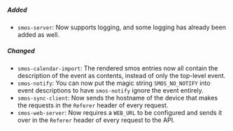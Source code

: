 ##### Added

* `smos-server`: Now supports logging, and some logging has already been added as well.

##### Changed

* `smos-calendar-import`: The rendered smos entries now all contain the description of the event as contents, instead of only the top-level event.
* `smos-notify`: You can now put the magic string `SMOS_NO_NOTIFY` into event descriptions to have `smos-notify` ignore the event entirely.
* `smos-sync-client`: Now sends the hostname of the device that makes the requests in the `Referer` header of every request.
* `smos-web-server`: Now requires a `WEB_URL` to be configured and sends it over in the `Referer` header of every request to the API.
